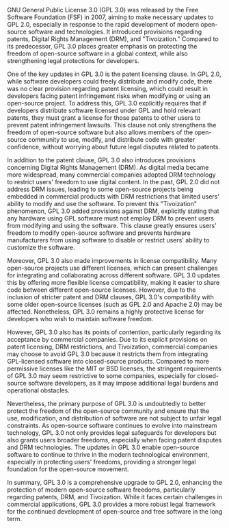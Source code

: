 GNU General Public License 3.0 (GPL 3.0) was released by the Free Software Foundation (FSF) in 2007, aiming to make necessary updates to GPL 2.0, especially in response to the rapid development of modern open-source software and technologies. It introduced provisions regarding patents, Digital Rights Management (DRM), and "Tivoization." Compared to its predecessor, GPL 3.0 places greater emphasis on protecting the freedom of open-source software in a global context, while also strengthening legal protections for developers.

One of the key updates in GPL 3.0 is the patent licensing clause. In GPL 2.0, while software developers could freely distribute and modify code, there was no clear provision regarding patent licensing, which could result in developers facing patent infringement risks when modifying or using an open-source project. To address this, GPL 3.0 explicitly requires that if developers distribute software licensed under GPL and hold relevant patents, they must grant a license for those patents to other users to prevent patent infringement lawsuits. This clause not only strengthens the freedom of open-source software but also allows members of the open-source community to use, modify, and distribute code with greater confidence, without worrying about future legal disputes related to patents.

In addition to the patent clause, GPL 3.0 also introduces provisions concerning Digital Rights Management (DRM). As digital media became more widespread, many commercial companies adopted DRM technology to restrict users' freedom to use digital content. In the past, GPL 2.0 did not address DRM issues, leading to some open-source projects being embedded in commercial products with DRM restrictions that limited users' ability to modify and use the software. To prevent this "Tivoization" phenomenon, GPL 3.0 added provisions against DRM, explicitly stating that any hardware using GPL software must not employ DRM to prevent users from modifying and using the software. This clause greatly ensures users' freedom to modify open-source software and prevents hardware manufacturers from using software to disable or restrict users' ability to customize the software.

Moreover, GPL 3.0 also made improvements in license compatibility. Many open-source projects use different licenses, which can present challenges for integrating and collaborating across different software. GPL 3.0 updates this by offering more flexible license compatibility, making it easier to share code between different open-source licenses. However, due to the inclusion of stricter patent and DRM clauses, GPL 3.0's compatibility with some older open-source licenses (such as GPL 2.0 and Apache 2.0) may be affected. Nonetheless, GPL 3.0 remains a highly protective license for developers who wish to maintain software freedom.

However, GPL 3.0 also has its points of contention, particularly regarding its acceptance by commercial companies. Due to its explicit provisions on patent licensing, DRM restrictions, and Tivoization, commercial companies may choose to avoid GPL 3.0 because it restricts them from integrating GPL-licensed software into closed-source products. Compared to more permissive licenses like the MIT or BSD licenses, the stringent requirements of GPL 3.0 may seem restrictive to some companies, especially for closed-source software developers, as it may impose additional legal burdens and operational obstacles.

Nevertheless, the primary purpose of GPL 3.0 is undoubtedly to better protect the freedom of the open-source community and ensure that the use, modification, and distribution of software are not subject to unfair legal constraints. As open-source software continues to evolve into mainstream technology, GPL 3.0 not only provides legal safeguards for developers but also grants users broader freedoms, especially when facing patent disputes and DRM technologies. The updates in GPL 3.0 enable open-source software to continue to thrive in the modern technological environment, especially in protecting users' freedoms, providing a stronger legal foundation for the open-source movement.

In summary, GPL 3.0 is a comprehensive upgrade to GPL 2.0, enhancing the protection of modern open-source software freedoms, particularly regarding patents, DRM, and Tivoization. While it faces certain challenges in commercial applications, GPL 3.0 provides a more robust legal framework for the continued development of open-source and free software in the long term.